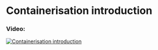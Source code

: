 # Containerisation introduction

### Video: 
[![Containerisation introduction](https://img.youtube.com/vi/C5yDAtbo0qk/0.jpg)](https://www.youtube.com/watch?v=C5yDAtbo0qk)

